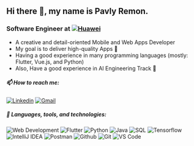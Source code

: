 ## Hi there 👋, my name is Pavly Remon.
### Software Engineer at [![Huawei](https://img.shields.io/badge/Huawei-00599C?style=?style=flat&logo=huawei&logoColor=red&color=white)](https://www.huawei.com/)

- A creative and detail-oriented Mobile and Web Apps Developer
- My goal is to deliver high-quality Apps 📱
- Having a good experience in many programming languages (mostly: Flutter, Vue.js, and Python) 
- Also, Have a good experience in AI Engineering Track 🤖


##### 📫 How to reach me:

[![Linkedin](https://img.shields.io/badge/linkedin-0077B5?style=flat&logo=linkedin&link=http://right)](https://www.linkedin.com/in/pavly-remon-090156107/)
[![Gmail](https://img.shields.io/badge/gmail-EA4335?style=flat&logo=gmail&link=http://right&logoColor=ffffff)](mailto:pavlyr.2019@gmail.com)


##### 🔭 Languages, tools, and technologies:
![Web Development](https://img.shields.io/badge/Web-14354C?style=flat&logo=javascript&logoColor=ffff00)
![Flutter](https://img.shields.io/badge/Flutter-00599C?style=flat&logo=flutter&logoColor=white)
![Python](https://img.shields.io/badge/Python-14354C?style=flat&logo=python&logoColor=blue&color=ffff00)
![Java](https://img.shields.io/badge/java-%23ED8B00.svg?style=flat&logo=openjdk&logoColor=white)
![SQL](https://img.shields.io/badge/SQL-14354C?style=flat&logo=mysql&logoColor=white)
![Tensorflow](https://img.shields.io/badge/Tensorflow-14354C?style=flat&logo=tensorflow&logoColor=orange&color=white)
![IntelliJ IDEA](https://img.shields.io/badge/IntelliJIDEA-000000.svg?style=flat&logo=intellij-idea&logoColor=white)
![Postman](https://img.shields.io/badge/postman-FF6C37?style=flat&logo=postman&link=http://right&logoColor=ffffff)
![Github](https://img.shields.io/badge/github-181717?style=flat&logo=github&link=http://right&logoColor=ffffff)
![Git](https://img.shields.io/badge/git-F05032?style=flat&logo=git&link=http://right&logoColor=ffffff)
![VS Code](https://img.shields.io/badge/Visual%20Studio%20Code-0078d7.svg?style=flat&logo=visual-studio-code&logoColor=white)




<!--
**pavly-remon/pavly-remon** is a ✨ _special_ ✨ repository because its `README.md` (this file) appears on your GitHub profile.

Here are some ideas to get you started:

- 🔭 I’m currently working on ...
- 🌱 I’m currently learning ...
- 👯 I’m looking to collaborate on ...
- 🤔 I’m looking for help with ...
- 💬 Ask me about ...
- 📫 How to reach me: ...
- 😄 Pronouns: ...
- ⚡ Fun fact: ...
-->
